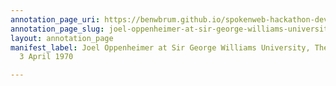```yaml
---
annotation_page_uri: https://benwbrum.github.io/spokenweb-hackathon-development-noterms/annotations/joel-oppenheimer-at-sir-george-williams-university-the-poetry-series-3-april-1970-canvas-1-annotation.json
annotation_page_slug: joel-oppenheimer-at-sir-george-williams-university-the-poetry-series-3-april-1970-canvas-1-annotation
layout: annotation_page
manifest_label: Joel Oppenheimer at Sir George Williams University, The Poetry Series,
  3 April 1970

---
```

